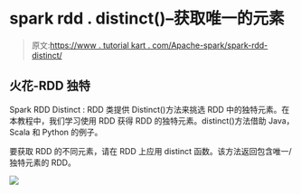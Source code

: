 # spark rdd . distinct()–获取唯一的元素

> 原文:[https://www . tutorial kart . com/Apache-spark/spark-rdd-distinct/](https://www.tutorialkart.com/apache-spark/spark-rdd-distinct/)

## 火花-RDD 独特

Spark RDD Distinct : RDD <t>类提供 Distinct()方法来挑选 RDD 中的独特元素。在本教程中，我们学习使用 RDD <t>获得 RDD 的独特元素。distinct()方法借助 Java，Scala 和 Python 的例子。</t></t>

要获取 RDD 的不同元素，请在 RDD 上应用 distinct 函数。该方法返回包含唯一/独特元素的 RDD。

[![](../Images/925da31b32d6bc3827932f6c8afb11bb.png)](https://www.tutorialkart.com/)